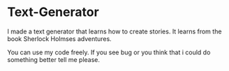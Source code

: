 # Text-Generator
I made a text generator that learns how to create stories.
It learns from the book Sherlock Holmses adventures.

You can use my code freely. If you see bug or you think that i could do something better
tell me please.
